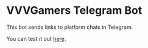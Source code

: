 # VVVGamers Telegram Bot

This bot sends links to platform chats in Telegram.

You can test it out [here](https://t.me/VVVGamersBot).

